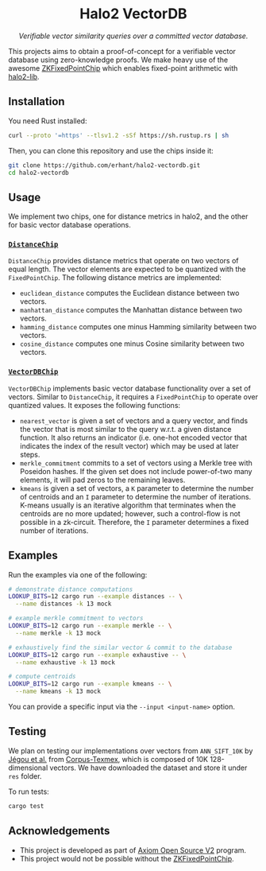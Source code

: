 <p align="center">
  <h1 align="center">
    Halo2 VectorDB
  </h1>
  <p align="center">
    <i>Verifiable vector similarity queries over a committed vector database.</i>
  </p>
</p>

This projects aims to obtain a proof-of-concept for a verifiable vector database using zero-knowledge proofs. We make heavy use of the awesome [ZKFixedPointChip](https://github.com/DCMMC/ZKFixedPointChip) which enables fixed-point arithmetic with [halo2-lib](https://github.com/axiom-crypto/halo2-lib).

## Installation

You need Rust installed:

```sh
curl --proto '=https' --tlsv1.2 -sSf https://sh.rustup.rs | sh
```

Then, you can clone this repository and use the chips inside it:

```sh
git clone https://github.com/erhant/halo2-vectordb.git
cd halo2-vectordb
```

## Usage

We implement two chips, one for distance metrics in halo2, and the other for basic vector database operations.

### [`DistanceChip`](./src/gadget/distance.rs)

`DistanceChip` provides distance metrics that operate on two vectors of equal length. The vector elements are expected to be quantized with the `FixedPointChip`. The following distance metrics are implemented:

- `euclidean_distance` computes the Euclidean distance between two vectors.
- `manhattan_distance` computes the Manhattan distance between two vectors.
- `hamming_distance` computes one minus Hamming similarity between two vectors.
- `cosine_distance` computes one minus Cosine similarity between two vectors.

### [`VectorDBChip`](./src/gadget/vectordb.rs)

`VectorDBChip` implements basic vector database functionality over a set of vectors. Similar to `DistanceChip`, it requires a `FixedPointChip` to operate over quantized values. It exposes the following functions:

- `nearest_vector` is given a set of vectors and a query vector, and finds the vector that is most similar to the query w.r.t. a given distance function. It also returns an indicator (i.e. one-hot encoded vector that indicates the index of the result vector) which may be used at later steps.
- `merkle_commitment` commits to a set of vectors using a Merkle tree with Poseidon hashes. If the given set does not include power-of-two many elements, it will pad zeros to the remaining leaves.
- `kmeans` is given a set of vectors, a `K` parameter to determine the number of centroids and an `I` parameter to determine the number of iterations. K-means usually is an iterative algorithm that terminates when the centroids are no more updated; however, such a control-flow is not possible in a zk-circuit. Therefore, the `I` parameter determines a fixed number of iterations.

<!-- ## Demonstration

A demonstrative test suite can be found at [`demo_test`](./tests/demo_test.rs). It does the following:

- u -->

## Examples

Run the examples via one of the following:

```sh
# demonstrate distance computations
LOOKUP_BITS=12 cargo run --example distances -- \
  --name distances -k 13 mock

# example merkle commitment to vectors
LOOKUP_BITS=12 cargo run --example merkle -- \
  --name merkle -k 13 mock

# exhaustively find the similar vector & commit to the database
LOOKUP_BITS=12 cargo run --example exhaustive -- \
  --name exhaustive -k 13 mock

# compute centroids
LOOKUP_BITS=12 cargo run --example kmeans -- \
  --name kmeans -k 13 mock
```

<!-- LOOKUP_BITS=12 cargo run --example euclid -- --name euclid -k 13 mock -->

You can provide a specific input via the `--input <input-name>` option.

## Testing

We plan on testing our implementations over vectors from `ANN_SIFT_10K` by [Jégou et al.](https://inria.hal.science/inria-00514462/en) from [Corpus-Texmex](http://corpus-texmex.irisa.fr/), which is composed of 10K 128-dimensional vectors. We have downloaded the dataset and store it under `res` folder.

To run tests:

```sh
cargo test
```

## Acknowledgements

- This project is developed as part of [Axiom Open Source V2](https://www.axiom.xyz/open-source-v2) program.
- This project would not be possible without the [ZKFixedPointChip](https://github.com/DCMMC/ZKFixedPointChip).
